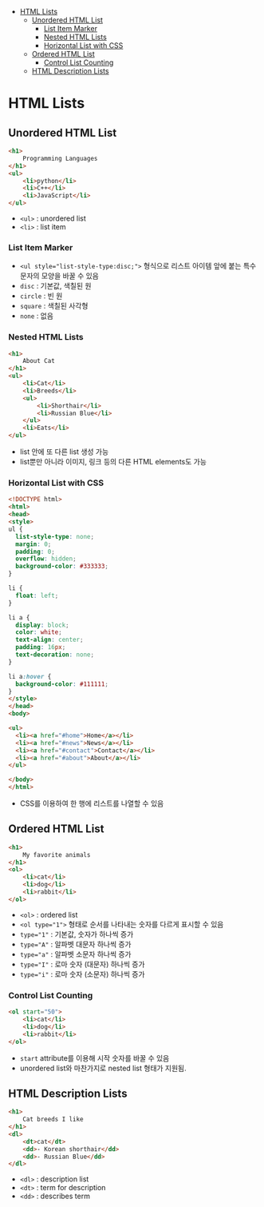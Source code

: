 - [HTML Lists](#html-lists)
  * [Unordered HTML List](#unordered-html-list)
    + [List Item Marker](#list-item-marker)
    + [Nested HTML Lists](#nested-html-lists)
    + [Horizontal List with CSS](#horizontal-list-with-css)
  * [Ordered HTML List](#ordered-html-list)
    + [Control List Counting](#control-list-counting)
  * [HTML Description Lists](#html-description-lists)

# HTML Lists

## Unordered HTML List

```html
<h1>
    Programming Languages
</h1>
<ul>
    <li>python</li>
    <li>C++</li>
    <li>JavaScript</li>
</ul>
```

- `<ul>` : unordered list
- `<li>` : list item

### List Item Marker

- `<ul style="list-style-type:disc;">` 형식으로 리스트 아이템 앞에 붙는 특수문자의 모양을 바꿀 수 있음
- `disc` : 기본값, 색칠된 원
- `circle` : 빈 원
- `square` : 색칠된 사각형
- `none` : 없음

### Nested HTML Lists

```html
<h1>
    About Cat
</h1>
<ul>
    <li>Cat</li>
    <li>Breeds</li>
    <ul>
        <li>Shorthair</li>
        <li>Russian Blue</li>
    </ul>
    <li>Eats</li>
</ul>
```

- list 안에 또 다른 list 생성 가능
- list뿐만 아니라 이미지, 링크 등의 다른 HTML elements도 가능

### Horizontal List with CSS

```html
<!DOCTYPE html>
<html>
<head>
<style>
ul {
  list-style-type: none;
  margin: 0;
  padding: 0;
  overflow: hidden;
  background-color: #333333;
}

li {
  float: left;
}

li a {
  display: block;
  color: white;
  text-align: center;
  padding: 16px;
  text-decoration: none;
}

li a:hover {
  background-color: #111111;
}
</style>
</head>
<body>

<ul>
  <li><a href="#home">Home</a></li>
  <li><a href="#news">News</a></li>
  <li><a href="#contact">Contact</a></li>
  <li><a href="#about">About</a></li>
</ul>

</body>
</html>
```

- CSS를 이용하여 한 행에 리스트를 나열할 수 있음

## Ordered HTML List

```html
<h1>
    My favorite animals
</h1>
<ol>
    <li>cat</li>
    <li>dog</li>
    <li>rabbit</li>
</ol>
```

- `<ol>` : ordered list
- `<ol type="1">` 형태로 순서를 나타내는 숫자를 다르게 표시할 수 있음
- `type="1"` : 기본값, 숫자가 하나씩 증가
- `type="A"` : 알파벳 대문자 하나씩 증가
- `type="a"` : 알파벳 소문자 하나씩 증가
- `type="I"` : 로마 숫자 (대문자) 하나씩 증가
- `type="i"` : 로마 숫자 (소문자) 하나씩 증가

### Control List Counting

```html
<ol start="50">
    <li>cat</li>
    <li>dog</li>
    <li>rabbit</li>
</ol>
```

- `start` attribute를 이용해 시작 숫자를 바꿀 수 있음
- unordered list와 마찬가지로 nested list 형태가 지원됨.

## HTML Description Lists

```html
<h1>
    Cat breeds I like
</h1>
<dl>
    <dt>cat</dt>
    <dd>- Korean shorthair</dd>
    <dd>- Russian Blue</dd>
</dl>
```

- `<dl>` : description list
- `<dt>` : term for description
- `<dd>` : describes term

